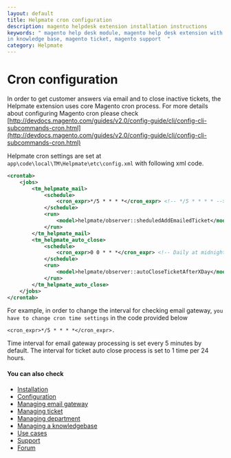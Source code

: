 ```yaml
---
layout: default
title: Helpmate cron configuration
description: magento helpdesk extension installation instructions
keywords: " magento help desk module, magento help desk extension with built
in knowledge base, magento ticket, magento support  "
category: Helpmate
---
```


# Cron configuration

In order to get customer answers via email and to close inactive tickets, the Helpmate extension uses core Magento cron process. For more details about configuring Magento cron please check [http://devdocs.magento.com/guides/v2.0/config-guide/cli/config-cli-subcommands-cron.html](http://devdocs.magento.com/guides/v2.0/config-guide/cli/config-cli-subcommands-cron.html)

Helpmate cron settings are set at `app\code\local\TM\Helpmate\etc\config.xml` with following xml code.

```xml
<crontab>
    <jobs>
        <tm_helpmate_mail>
            <schedule>
                <cron_expr>*/5 * * * *</cron_expr> <!-- */5 * * * * -->
            </schedule>
            <run>
                <model>helpmate/observer::sheduledAddEmailedTicket</model>
            </run>
        </tm_helpmate_mail>
        <tm_helpmate_auto_close>
            <schedule>
                <cron_expr>0 0 * * *</cron_expr> <!-- Daily at midnight  -->
            </schedule>
            <run>
                <model>helpmate/observer::autoCloseTicketAfterXDay</model>
            </run>
        </tm_helpmate_auto_close>
    </jobs>
</crontab>
```

For example, in order to change the interval for checking email gateway, `you have to change cron time settings` in the code provided below 

```
<cron_expr>*/5 * * * *</cron_expr>.
```

Time interval for email gateway processing is set every 5 minutes by default. The interval for ticket auto close process is set to 1 time per 24 hours.

#### You can also check

*   [Installation](../installation/)
*   [Configuration](../configuration/)
*   [Managing email gateway](../managing-email-gateway/)
*   [Managing ticket](../managing-ticket/)
*   [Managing department](../managing-department/)
*   [Managing a knowledgebase](../managing-a-knowledgebase/)
*   [Use cases](../use-cases/)
*   [Support](https://swissuplabs.com/contacts/)
*   [Forum](https://swissuplabs.com/magento-forum/)
